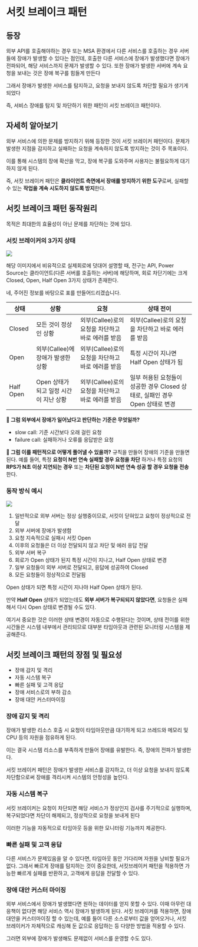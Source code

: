 # 서킷 브레이크 패턴

## 등장
외부 API를 호출해야하는 경우 또는 MSA 환경에서 다른 서비스를 호출하는 경우 서버들에 장애가 발생할 수 있다는 점인데, 호출한 다른 서비스에 장애가 발생했다면 장애가 전파되어,
해당 서비스까지 문제가 발생할 수 있다. 또한 장애가 발생한 서버에 계속 요청을 보내는 것은 장애 복구를 힘들게 만든다

그래서 장애가 발생한 서비스를 탐지하고, 요청을 보내지 않도록 차단할 필요가 생기게되었다

즉, 서비스 장애를 탐지 및 차단하기 위한 패턴이 서킷 브레이크 패턴이다.

## 자세히 알아보기
외부 서비스에 의한 문제를 방지하기 위해 등장한 것이 서킷 브레이커 패턴이다.
문제가 발생한 지점을 감지하고 실패하는 요청을 계속하지 않도록 방지하는 것이 주 목표이다.

이를 통해 시스템의 장애 확산을 막고, 장애 복구를 도와주며 사용자는 불필요하게 대기하지 않게 된다.

즉, 서킷 브레이커 패턴은 **클라이언트 측면에서 장애를 방지하기 위한 도구**로써, 실패할 수 있는 **작업을 계속 시도하지 않도록 방지**한다.

## 서킷 브레이크 패턴 동작원리
목적은 최대한의 효율성이 아닌 문제를 차단하는 것에 있다.

### 서킷 브레이커의 3가지 상태
![](https://img1.daumcdn.net/thumb/R1280x0/?scode=mtistory2&fname=https%3A%2F%2Fblog.kakaocdn.net%2Fdn%2FnLkKP%2FbtrFySvDCYD%2F772TLZzVC4avkjxnK10KA1%2Fimg.png)

해당 이미지에서 비유적으로 실제회로에 덧대어 설명할 때, 전구는 API, Power Source는 클라이언트(다른 서버를 호출하는 서버)에 해당하며,
회로 차단기에는 크게 Closed, Open, Half Open 3가지 상태가 존재한다.

네, 주어진 정보를 바탕으로 표를 만들어드리겠습니다.

| 상태       | 상황                                         | 요청                                                         | 상태 전이                                                   |
|-----------|------------------------------------------|--------------------------------------------------------|-------------------------------------------------------|
| Closed    | 모든 것이 정상인 상황                        | 외부(Callee)로의 요청을 차단하고 바로 에러를 받음                    | 외부(Callee)로의 요청을 차단하고 바로 에러를 받음                    |
| Open      | 외부(Callee)에 장애가 발생한 상황                | 외부(Callee)로의 요청을 차단하고 바로 에러를 받음                    | 특정 시간이 지나면 Half Open 상태가 됨                             |
| Half Open | Open 상태가 되고 일정 시간이 지난 상황 | 외부(Callee)로의 요청을 차단하고 바로 에러를 받음                    | 일부 허용된 요청들이 성공한 경우 Closed 상태로, 실패인 경우 Open 상태로 변경 |

**🤔 그럼 외부에서 장애가 일어났다고 판단하는 기준은 무엇일까?**
- slow call: 기준 시간보다 오래 걸린 요청
- failure call: 실패하거나 오류를 응답받은 요청

**🤔 그럼 이를 패턴적으로 어떻게 풀어낼 수 있을까?**
규칙을 만들어 장애의 기준을 만들면 된다.
예를 들어, 특정 **요청이 N번 연속 실패할 경우 요청을 차단** 하거나 특정 요청의 **RPS가 N초 이상 지연되는 경우** 또는 **차단된 요청이 N번 연속 성공 할 경우 요청을 전송**한다.

### 동작 방식 예시
![](https://img1.daumcdn.net/thumb/R1280x0/?scode=mtistory2&fname=https%3A%2F%2Fblog.kakaocdn.net%2Fdn%2FkDJjc%2FbtrFAPR0yeK%2FViKuX93c6fd2yxtdhhAkjk%2Fimg.png)
1. 일반적으로 외부 서버는 정상 실행중이므로, 서킷이 닫혀있고 요청이 정상적으로 전달
2. 외부 서버에 장애가 발생함
3. 요청 지속적으로 실패시 서킷 Open
4. 이후의 요청들은 더 이상 전달되지 않고 차단 및 에러 응답 전달
5. 외부 서버 복구
6. 회로가 Open 상태가 된지 특정 시간이 지나고, Half Open 상태로 변경
7. 일부 요청들이 외부 서버로 전달되고, 응답에 성공하여 Closed
8. 모든 요청들이 정상적으로 전달됨

Open 상태가 되면 특정 시간이 지나야 Half Open 상태가 된다.

만약 **Half Open** 상태가 되었는데도 **외부 서버가 복구되되지 않았다면**, 요청들은 실패해서 다시 Open 상태로 변경될 수도 있다. 

여기서 중요한 것은 이러한 상태 변경이 자동으로 수행된다는 것이며, 상태 전이를 위한 시간들은 시스템 내부에서 관리되므로 대부분 타임아웃과 관련된 모니터링 시스템을 제공해준다.

## 서킷 브레이크 패턴의 장점 및 필요성
- 장애 감지 및 격리
- 자동 시스템 복구
- 빠른 실패 및 고객 응답
- 장애 서비스로의 부하 감소
- 장애 대안 커스터마이징

### 장애 감지 및 격리
장애가 발생한 리소스 호출 시 요청이 타임아웃만큼 대기하게 되고 쓰레드와 메모리 및 CPU 등의 자원을 점유하게 된다.

이는 결국 시스템 리소스를 부족하게 만들어 장애를 유발한다. 즉, 장애의 전파가 발생한다.

서킷 브레이커 패턴은 장애가 발생한 서비스를 감지하고, 더 이상 요청을 보내지 않도록 차단함으로써 장애를 격리시켜 시스템의 안정성을 높인다.

### 자동 시스템 복구
서킷 브레이커는 요청이 차단되면 해당 서비스가 정상인지 검사를 주기적으로 실행하며, 복구되었다면 차단이 해제되고, 정상적으로 요청을 보내게 된다

이러한 기능을 자동적으로 타임아웃 등을 위한 모니터링 기능까지 제공한다.

### 빠른 실패 및 고객 응답
다른 서비스가 문제있음을 알 수 있다면, 타임아웃 동안 기다리며 자원을 낭비할 필요가 없다.
그래서 빠르게 장애를 탐지하는 것이 중요한데, 서킷브레이커 패턴을 적용하면 가능한 빠르게 실패를 반환하고, 고객에게 응답을 전달할 수 있다.

### 장애 대안 커스터 마이징
외부 서비스에서 장애가 발생했다면 원하는 데이터를 얻지 못할 수 있다.
이때 아무런 대응책이 없다면 해당 서비스 역시 장애가 발생하게 된다.
서킷 브레이커를 적용하면, 장애 대안을 커스터마이징 할 수 있는데, 예를 들어 다른 소스로부터 값을 얻어오거나, 서킷 브레이커가 자체적으로 캐싱해 둔 값으로 응답하는 등 다양한 방법을 적용할 수 있다. 

그러면 외부에 장애가 발생해도 문제없이 서비스를 운영할 수도 있다.
